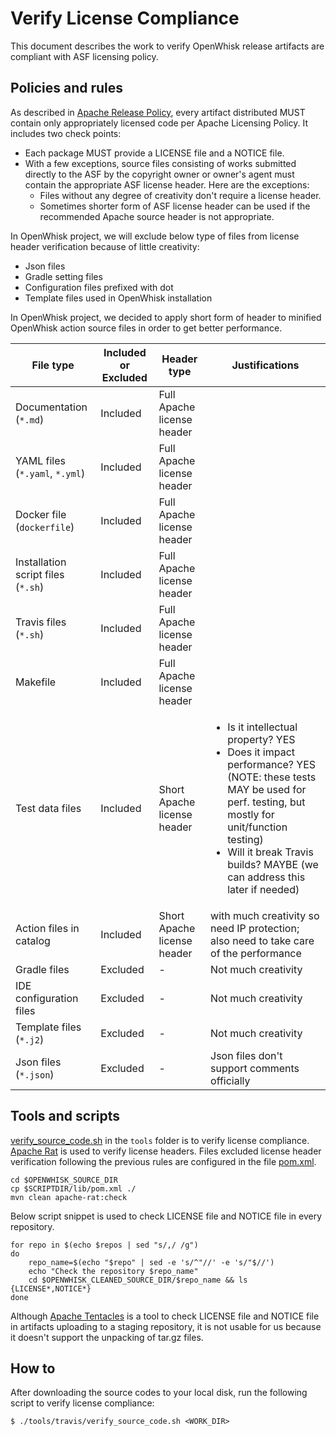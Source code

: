 <!--
#
# Licensed to the Apache Software Foundation (ASF) under one or more contributor
# license agreements.  See the NOTICE file distributed with this work for additional
# information regarding copyright ownership.  The ASF licenses this file to you
# under the Apache License, Version 2.0 (the # "License"); you may not use this
# file except in compliance with the License.  You may obtain a copy of the License
# at:
#
# http://www.apache.org/licenses/LICENSE-2.0
#
# Unless required by applicable law or agreed to in writing, software distributed
# under the License is distributed on an "AS IS" BASIS, WITHOUT WARRANTIES OR
# CONDITIONS OF ANY KIND, either express or implied.  See the License for the
# specific language governing permissions and limitations under the License.
#
-->

# Verify License Compliance

This document describes the work to verify OpenWhisk release artifacts are compliant with ASF licensing policy.

## Policies and rules

As described in [Apache Release Policy](http://www.apache.org/legal/release-policy.html#licensing), every artifact distributed MUST contain only appropriately licensed code per Apache Licensing Policy. It includes two check points:
- Each package MUST provide a LICENSE file and a NOTICE file.
- With a few exceptions, source files consisting of works submitted directly to the ASF by the copyright owner or owner's agent must contain the appropriate ASF license header. Here are the exceptions:
  + Files without any degree of creativity don't require a license header.
  + Sometimes shorter form of ASF license header can be used if the recommended Apache source header is not appropriate.

In OpenWhisk project, we will exclude below type of files from license header verification because of little creativity:
- Json files
- Gradle setting files
- Configuration files prefixed with dot
- Template files used in OpenWhisk installation

In OpenWhisk project, we decided to apply short form of header to minified OpenWhisk action source files in order to get better performance.

| File type | Included or Excluded | Header type | Justifications |
| --- | --- | --- | --- |
| Documentation (`*.md`) | Included | Full Apache license header | |
| YAML files (`*.yaml`, `*.yml`) | Included | Full Apache license header | |
| Docker file (`dockerfile`) | Included | Full Apache license header | |
| Installation script files (`*.sh`) | Included | Full Apache license header | |
| Travis files (`*.sh`) | Included | Full Apache license header | |
| Makefile | Included | Full Apache license header | |
| Test data files | Included | Short Apache license header | <ul><li>Is it intellectual property? YES</li><li>Does it impact performance? YES (NOTE: these tests MAY be used for perf. testing, but mostly for unit/function testing)</li><li>Will it break Travis builds? MAYBE (we can address this later if needed)</li></ul>|
| Action files in catalog | Included | Short Apache license header | with much creativity so need IP protection; also need to take care of the performance |
| Gradle files | Excluded | - | Not much creativity |
| IDE configuration files | Excluded | - | Not much creativity |
| Template files (`*.j2`) | Excluded | - | Not much creativity |
| Json files (`*.json`) | Excluded | - | Json files don't support comments officially |

## Tools and scripts

[verify_source_code.sh](../tools/verify_source_code.sh) in the `tools` folder is to verify license compliance. [Apache Rat](https://creadur.apache.org/rat/) is used to verify license headers. Files excluded license header verification following the previous rules are configured in the file [pom.xml](../tools/travis/pom.xml).

```
cd $OPENWHISK_SOURCE_DIR
cp $SCRIPTDIR/lib/pom.xml ./
mvn clean apache-rat:check 
```
Below script snippet is used to check LICENSE file and NOTICE file in every repository.
```
for repo in $(echo $repos | sed "s/,/ /g")
do
    repo_name=$(echo "$repo" | sed -e 's/^"//' -e 's/"$//')
    echo "Check the repository $repo_name"
    cd $OPENWHISK_CLEANED_SOURCE_DIR/$repo_name && ls {LICENSE*,NOTICE*}
done
```

Although [Apache Tentacles](https://creadur.apache.org/tentacles/) is a tool to check LICENSE file and NOTICE file in artifacts uploading to a staging repository, it is not usable for us because it doesn't support the unpacking of tar.gz files.

## How to

After downloading the source codes to your local disk, run the following script to verify license compliance:
```
$ ./tools/travis/verify_source_code.sh <WORK_DIR>
```
